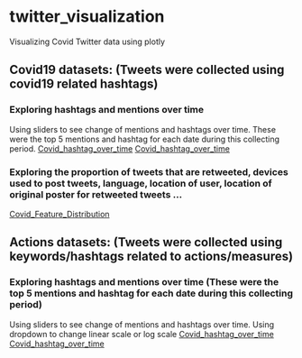 # twitter_visualization
Visualizing Covid Twitter data using plotly

## Covid19 datasets: (Tweets were collected using covid19 related hashtags)
### Exploring hashtags and mentions over time 
Using sliders to see change of mentions and hashtags over time. These were the top 5 mentions and hashtag for each date during this collecting period. 
[Covid_hashtag_over_time](https://2miatran.github.io/twitter_visualization/Covid_hashtag_bar_over_time.html)
[Covid_hashtag_over_time](https://2miatran.github.io/twitter_visualization/Covid_mention_bar_over_time.html)
### Exploring the proportion of tweets that are retweeted, devices used to post tweets, language, location of user, location of original poster for retweeted tweets ...
[Covid_Feature_Distribution](https://2miatran.github.io/twitter_visualization/Covid_Feature_Distribution.html)

## Actions datasets: (Tweets were collected using keywords/hashtags related to actions/measures)
### Exploring hashtags and mentions over time (These were the top 5 mentions and hashtag for each date during this collecting period)
Using sliders to see change of mentions and hashtags over time. 
Using dropdown to change linear scale or log scale
[Covid_hashtag_over_time](https://2miatran.github.io/twitter_visualization/Action_Hashtag_bar_over_time.html)
[Covid_hashtag_over_time](https://2miatran.github.io/twitter_visualization/Action_Mention_bar_over_time.html)

